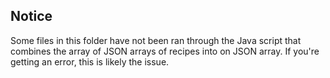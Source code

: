 Notice
------
Some files in this folder have not been ran through the Java script that combines the array of JSON arrays of recipes into on JSON array. If you're getting an error, this is likely the issue.